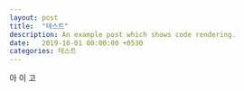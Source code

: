 ```yaml
---
layout: post
title:  "테스트"
description: An example post which shows code rendering.
date:   2019-10-01 00:00:00 +0530
categories: 테스트
---
```

아
이
고
